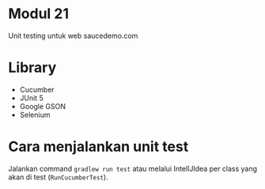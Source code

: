 # Modul 21
Unit testing untuk web saucedemo.com

# Library
 - Cucumber
 - JUnit 5
 - Google GSON
 - Selenium

# Cara menjalankan unit test
Jalankan command `gradlew run test` atau melalui IntelIJIdea per class yang akan di test (`RunCucumberTest`).
